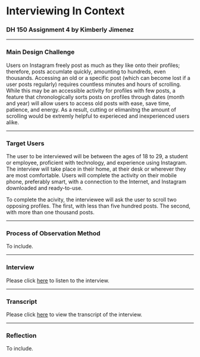 # Interviewing In Context

### DH 150 Assignment 4 by Kimberly Jimenez

--- 
### Main Design Challenge

Users on Instagram freely post as much as they like onto their profiles; therefore, posts accumlate quickly, amounting to hundreds, even thousands. Accessing an old or a specific post (which can become lost if a user posts regularly) requires countless minutes and hours of scrolling. While this may be an accessible activity for profiles with few posts, a feature that chronologically sorts posts on profiles through dates (month and year) will allow users to access old posts with ease, save time, patience, and energy. As a result, cutting or elimanitng the amount of scrolling would be extremly helpful to experieced and inexperienced users alike.

---
### Target Users
 
The user to be interviewed will be between the ages of 18 to 29, a student or employee, proficient with technology, and experience using Instagram. The interview will take place in their home, at their desk or wherever they are most comfortable. Users will complete the activity on their mobile phone, preferably smart, with a connection to the Internet, and Instagram downloaded and ready-to-use.

To complete the acivity, the interviewee will ask the user to scroll two opposing profiles. The first, with less than five hundred posts. The second, with more than one thousand posts.

---
### Process of Observation Method

To include.

---
### Interview

Please click [here](https://drive.google.com/file/d/1ofuFEgPXSUT1DDBZQtjzyd3Xv9XomrKZ/view?usp=sharing) to listen to the interview.

---
### Transcript

Please click [here](https://docs.google.com/document/d/1T3ic0qLNtHrT-t2Vk86esmiakYLZSPEqvZxIiZGlOOA/edit?usp=sharing) to view the transcript of the interview.

---
### Reflection

To include.
